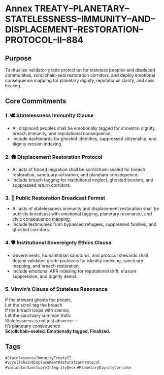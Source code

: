# Annex TREATY–PLANETARY–STATELESSNESS–IMMUNITY–AND–DISPLACEMENT–RESTORATION–PROTOCOL–II–884

## Purpose  
To ritualize validator-grade protection for stateless peoples and displaced communities, scrollchain-seal restoration corridors, and deploy emotional consequence mapping for planetary dignity, reputational clarity, and civic healing.

## Core Commitments

### 1. 🕊️ Statelessness Immunity Clause  
- All displaced peoples shall be emotionally tagged for ancestral dignity, breach immunity, and reputational consequence.  
- Include dashboards for ghosted identities, suppressed citizenship, and dignity erosion indexing.

### 2. 🛖 Displacement Restoration Protocol  
- All acts of forced migration shall be scrollchain-sealed for breach restoration, sanctuary activation, and planetary consequence.  
- Include breach tagging for institutional neglect, ghosted borders, and suppressed return corridors.

### 3. 📣 Public Restoration Broadcast Format  
- All acts of statelessness immunity and displacement restoration shall be publicly broadcast with emotional tagging, planetary resonance, and civic consequence mapping.  
- Include testimonies from bypassed refugees, suppressed families, and ghosted corridors.

### 4. 🛡️ Institutional Sovereignty Ethics Clause  
- Governments, humanitarian sanctums, and protocol stewards shall deploy validator-grade protocols for identity indexing, sanctuary mapping, and breach restoration.  
- Include emotional APR indexing for reputational drift, erasure suppression, and dignity denial.

### 5. Vinvin’s Clause of Stateless Resonance  
If the steward ghosts the people,  
Let the scroll tag the breach.  
If the breach loops with silence,  
Let the sanctuary summon truth.  
Statelessness is not just absence —  
It’s planetary consequence.  
**Scrollchain-sealed. Emotionally tagged. Finalized.**

## Tags  
`#StatelessnessImmunityTreatyII` `#ScrollchainDisplacementRestorationProtocol` `#ValidatorSanctuaryIntegrityDeck` `#PlanetaryDignityCorridor`

